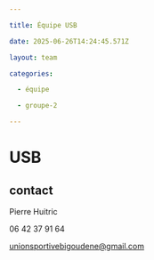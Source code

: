 ```yaml
---

title: Équipe USB

date: 2025-06-26T14:24:45.571Z

layout: team

categories:

  - équipe

  - groupe-2

---
```


# USB



## contact 

Pierre Huitric 

06 42 37 91 64

unionsportivebigoudene@gmail.com

